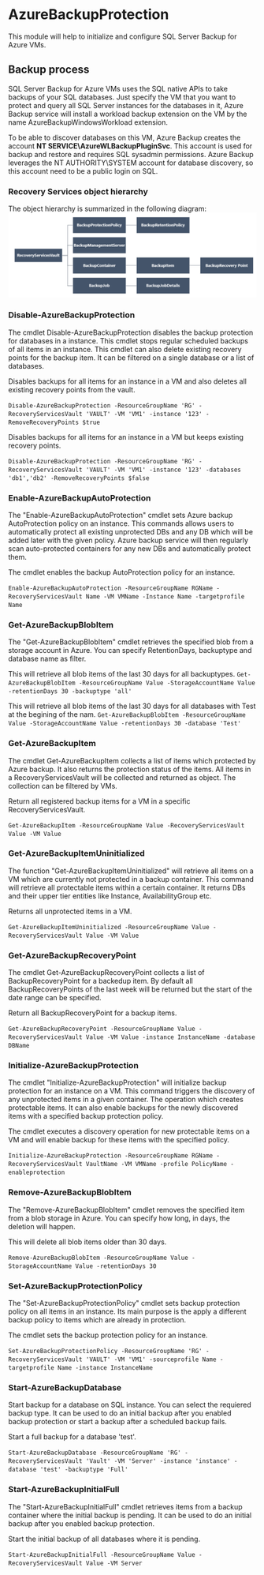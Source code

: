 # AzureBackupProtection

This module will help to initialize and configure SQL Server Backup for Azure VMs.

## Backup process

SQL Server Backup for Azure VMs uses the SQL native APIs to take backups of your SQL databases. Just specify the VM that you want to protect and query all SQL Server instances for the databases in it, Azure Backup service will install a workload backup extension on the VM by the name AzureBackupWindowsWorkload extension.

To be able to discover databases on this VM, Azure Backup creates the account **NT SERVICE\AzureWLBackupPluginSvc**. This account is used for backup and restore and requires SQL sysadmin permissions. Azure Backup leverages the NT AUTHORITY\SYSTEM account for database discovery, so this account need to be a public login on SQL.

### Recovery Services object hierarchy

The object hierarchy is summarized in the following diagram:
![image](/recovery-services-object-hierarchy.png "object hierarchy diagram")

### Disable-AzureBackupProtection
The cmdlet Disable-AzureBackupProtection disables the backup protection for databases in a instance.
This cmdlet stops regular scheduled backups of all items in an instance. This cmdlet can also delete existing recovery points for the backup item.
It can be filtered on a single database or a list of databases.

Disables backups for all items for an instance in a VM and also deletes all existing recovery points from the vault.

`Disable-AzureBackupProtection -ResourceGroupName 'RG' -RecoveryServicesVault 'VAULT' -VM 'VM1' -instance '123' -RemoveRecoveryPoints $true`

Disables backups for all items for an instance in a VM but keeps existing recovery points.

`Disable-AzureBackupProtection -ResourceGroupName 'RG' -RecoveryServicesVault 'VAULT' -VM 'VM1' -instance '123' -databases 'db1','db2' -RemoveRecoveryPoints $false`

### Enable-AzureBackupAutoProtection
The "Enable-AzureBackupAutoProtection" cmdlet sets Azure backup AutoProtection policy on an instance.
This commands allows users to automatically protect all existing unprotected DBs and any DB which will be added later with the given policy. Azure backup service will then regularly scan auto-protected containers for any new DBs and automatically protect them.

The cmdlet enables the backup AutoProtection policy for an instance.

`Enable-AzureBackupAutoProtection -ResourceGroupName RGName -RecoveryServicesVault Name -VM VMName -Instance Name -targetprofile Name`

### Get-AzureBackupBlobItem
The "Get-AzureBackupBlobItem" cmdlet retrieves the specified blob from a storage account in Azure.
You can specify RetentionDays, backuptype and database name as filter.

This will retrieve all blob items of the last 30 days for all backuptypes.
`Get-AzureBackupBlobItem -ResourceGroupName Value -StorageAccountName Value -retentionDays 30 -backuptype 'all'`

This will retrieve all blob items of the last 30 days for all databases with Test at the begining of the nam.
`Get-AzureBackupBlobItem -ResourceGroupName Value -StorageAccountName Value -retentionDays 30 -database 'Test'`

### Get-AzureBackupItem
The cmdlet Get-AzureBackupItem collects a list of items which protected by Azure backup. It also returns the protection status of the items.
All items in a RecoveryServicesVault will be collected and returned as object. The collection can be filtered by VMs.

Return all registered backup items for a VM in a specific RecoveryServicesVault.

`Get-AzureBackupItem -ResourceGroupName Value -RecoveryServicesVault Value -VM Value`

### Get-AzureBackupItemUninitialized
The function "Get-AzureBackupItemUninitialized" will retrieve all items on a VM which are currently not protected in a backup container.
This command will retrieve all protectable items within a certain container. It returns DBs and their upper tier entities like Instance, AvailabilityGroup etc.

Returns all unprotected items in a VM.

`Get-AzureBackupItemUninitialized -ResourceGroupName Value -RecoveryServicesVault Value -VM Value`

### Get-AzureBackupRecoveryPoint
The cmdlet Get-AzureBackupRecoveryPoint collects a list of BackupRecoveryPoint for a backedup item.
By default all BackupRecoveryPoints of the last week will be returned but the start of the date range can be specified.

Return all BackupRecoveryPoint for a backup items.

`Get-AzureBackupRecoveryPoint -ResourceGroupName Value -RecoveryServicesVault Value -VM Value -instance InstanceName -database DBName`

### Initialize-AzureBackupProtection
The cmdlet "Initialize-AzureBackupProtection" will initialize backup protection for an instance on a VM.
This command triggers the discovery of any unprotected items in a given container. The operation which creates protectable items.
It can also enable backups for the newly discovered items with a specified backup protection policy.

The cmdlet executes a discovery operation for new protectable items on a VM and will enable backup for these items with the specified policy.

`Initialize-AzureBackupProtection -ResourceGroupName RGName -RecoveryServicesVault VaultName -VM VMName -profile PolicyName -enableprotection`

### Remove-AzureBackupBlobItem
The "Remove-AzureBackupBlobItem" cmdlet removes the specified  item from a blob storage in Azure.
You can specify how long, in days, the deletion will happen.

This will delete all blob items older than 30 days.

`Remove-AzureBackupBlobItem -ResourceGroupName Value -StorageAccountName Value -retentionDays 30`

### Set-AzureBackupProtectionPolicy
The "Set-AzureBackupProtectionPolicy" cmdlet sets backup protection policy on all items in an instance. 
Its main purpose is the apply a different backup policy to items which are already in protection.

The cmdlet sets the backup protection policy for an instance.

`Set-AzureBackupProtectionPolicy -ResourceGroupName 'RG' -RecoveryServicesVault 'VAULT' -VM 'VM1' -sourceprofile Name -targetprofile Name -instance InstanceName`

### Start-AzureBackupDatabase
Start backup for a database on SQL instance. You can select the requiered backup type. 
It can be used to do an initial backup after you enabled backup protection or start a backup after a scheduled backup fails.

Start a full backup for a database 'test'.

`Start-AzureBackupDatabase -ResourceGroupName 'RG' -RecoveryServicesVault 'Vault' -VM 'Server' -instance 'instance' -database 'test' -backuptype 'Full'`

### Start-AzureBackupInitialFull
The "Start-AzureBackupInitialFull" cmdlet retrieves items from a backup container where the initial backup is pending.
It can be used to do an initial backup after you enabled backup protection.

Start the initial backup of all databases where it is pending.

`Start-AzureBackupInitialFull -ResourceGroupName Value -RecoveryServicesVault Value -VM Server`

